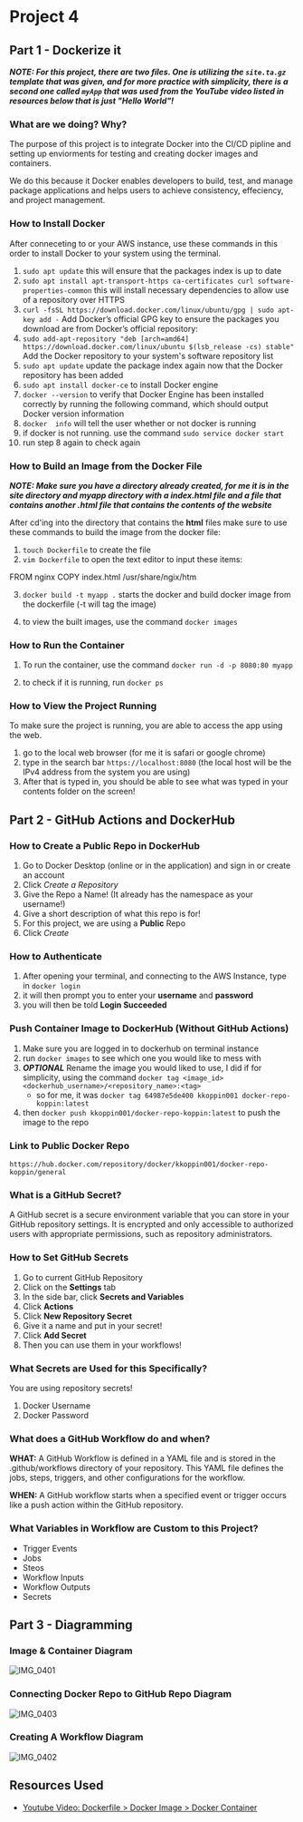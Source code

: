 # Project 4

## Part 1 - Dockerize it

***NOTE: For this project, there are two files. One is utilizing the `site.ta.gz` template that was given, and for more practice with simplicity, there is a second one called `myApp` that was used from the YouTube video listed in resources below that is just "Hello World"!***

### What are we doing? Why?

The purpose of this project is to integrate Docker into the CI/CD pipline and setting up enviorments for testing and creating docker images and containers.

We do this because it Docker enables developers to build, test, and manage package applications and helps users to achieve consistency, effeciency, and project management.

### How to Install Docker

After conneceting to or your AWS instance, use these commands in this order to install Docker to your system using the terminal.

1. `sudo apt update` this will ensure that the packages index is up to date
2. `sudo apt install apt-transport-https ca-certificates curl software-properties-common` this will install necessary dependencies to allow use of a repository over HTTPS
3. `curl -fsSL https://download.docker.com/linux/ubuntu/gpg | sudo apt-key add -` Add Docker’s official GPG key to ensure the packages you download are from Docker’s official repository:
4. `sudo add-apt-repository "deb [arch=amd64] https://download.docker.com/linux/ubuntu $(lsb_release -cs) stable"` Add the Docker repository to your system's software repository list
5. `sudo apt update` update the package index again now that the Docker repository has been added
6. `sudo apt install docker-ce` to install Docker engine
7. `docker --version` to verify that Docker Engine has been installed correctly by running the following command, which should output Docker version information
8. `docker  info` will tell the user whether or not docker is running
9. if docker is not running. use the command `sudo service docker start`
10. run step 8 again to check again

### How to Build an Image from the Docker File

***NOTE: Make sure you have a directory already created, for me it is in the **site** directory and **myapp** directory with a **index.html** file and a file that contains another **.html** file that contains the contents of the website***

After cd'ing into the directory that contains the **html** files make sure to use these commands to build the image from the docker file:

1. `touch Dockerfile` to create the file
2. `vim Dockerfile` to open the text editor to input these items:

FROM nginx
COPY index.html /usr/share/ngix/htm

3. `docker build -t myapp .` starts the docker and build docker image from the dockerfile (-t will tag the image)

4. to view the built images, use the command `docker images`

### How to Run the Container

1. To run the container, use the command `docker run -d -p 8080:80 myapp`

2. to check if it is running, run `docker ps`

### How to View the Project Running

To make sure the project is running, you are able to access the app using the web.

1. go to the local web browser (for me it is safari or google chrome)
2. type in the search bar `https://localhost:8080` (the local host will be the IPv4 address from the system you are using)
3. After that is typed in, you should be able to see what was typed in your contents folder on the screen!

## Part 2 - GitHub Actions and DockerHub

### How to Create a Public Repo in DockerHub

1. Go to Docker Desktop (online or in the application) and sign in or create an account
2. Click *Create a Repository*
3. Give the Repo a Name! (It already has the namespace as your username!)
4. Give a short description of what this repo is for!
5. For this project, we are using a **Public** Repo
6. Click *Create*

### How to Authenticate

1. After opening your terminal, and connecting to the AWS Instance, type in `docker login`
2. it will then prompt you to enter your **username** and **password**
3. you will then be told **Login Succeeded**

### Push Container Image to DockerHub (Without GitHub Actions)

1. Make sure you are logged in to dockerhub on terminal instance
2. run `docker images` to see which one you would like to mess with
3. ***OPTIONAL*** Rename the image you would liked to use, I did if for simplicity, using the command `docker tag <image_id> <dockerhub_username>/<repository_name>:<tag>`
    - so for me, it was `docker tag 64987e5de400 kkoppin001 docker-repo-koppin:latest`
4. then `docker push kkoppin001/docker-repo-koppin:latest` to push the image to the repo
### Link to Public Docker Repo

`https://hub.docker.com/repository/docker/kkoppin001/docker-repo-koppin/general`


### What is a GitHub Secret?

A GitHub secret is a secure environment variable that you can store in your GitHub repository settings. It is encrypted and only accessible to authorized users with appropriate permissions, such as repository administrators.

### How to Set GitHub Secrets

1. Go to current GitHub Repository
2. Click on the **Settings** tab
3. In the side bar, click **Secrets and Variables**
4. Click **Actions**
5. Click **New Repository Secret**
6. Give it a name and put in your secret!
7. Click **Add Secret**
8. Then you can use them in your workflows!

### What Secrets are Used for this Specifically?

You are using repository secrets!

1. Docker Username
2. Docker Password

### What does a GitHub Workflow do and when?

**WHAT:** A GitHub Workflow is defined in a YAML file and is stored in the .github/workflows directory of your repository. This YAML file defines the jobs, steps, triggers, and other configurations for the workflow.

**WHEN:** A GitHub workflow starts when a specified event or trigger occurs like a push action within the GitHub repository.

### What Variables in Workflow are Custom to this Project?

- Trigger Events
- Jobs
- Steos
- Workflow Inputs
- Workflow Outputs
- Secrets


## Part 3 - Diagramming

### Image & Container Diagram

![IMG_0401](https://github.com/WSU-kduncan/s24cicd-kkoppin001/assets/116985839/ace1897a-1385-4957-a334-db742f2bb0e4)

### Connecting Docker Repo to GitHub Repo Diagram

![IMG_0403](https://github.com/WSU-kduncan/s24cicd-kkoppin001/assets/116985839/943e6695-2130-40d2-b771-b68ecad25b91)


### Creating A Workflow Diagram

![IMG_0402](https://github.com/WSU-kduncan/s24cicd-kkoppin001/assets/116985839/df214dbe-2377-4f69-adf9-8e090bfecee6)


## Resources Used

- [Youtube Video: Dockerfile > Docker Image > Docker Container](https://www.youtube.com/watch?si=zkZeHyWoM0JY8yaJ&v=C-bX86AgyiA&feature=youtu.be)
